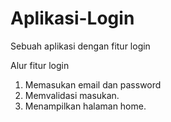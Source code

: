 # Aplikasi-Login
Sebuah aplikasi dengan fitur login

Alur fitur login
1. Memasukan email dan password
2. Memvalidasi masukan.
3. Menampilkan halaman home.
